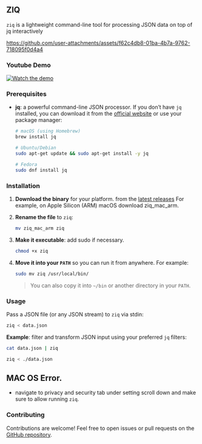 ## ZIQ

`ziq` is a lightweight command-line tool for processing JSON data on top of jq interactively

https://github.com/user-attachments/assets/f62c4db8-01ba-4b7a-9762-718095f0d4a4

### Youtube Demo
[![Watch the demo](https://img.youtube.com/vi/pY2fOArrxDI/0.jpg)](https://youtu.be/pY2fOArrxDI)

### Prerequisites

* **jq**: a powerful command-line JSON processor. If you don’t have `jq` installed, you can download it from the [official website](https://stedolan.github.io/jq/download/) or use your package manager:

  ```bash
  # macOS (using Homebrew)
  brew install jq

  # Ubuntu/Debian
  sudo apt-get update && sudo apt-get install -y jq

  # Fedora
  sudo dnf install jq
  ```
  

### Installation

1. **Download the binary** for your platform. from the [latest releases](https://github.com/abelkm99/ziq/releases) For example, on Apple Silicon (ARM) macOS download ziq_mac_arm.

2. **Rename the file** to `ziq`:

   ```bash
   mv ziq_mac_arm ziq
   ```

3. **Make it executable**: add sudo if necessary.

   ```bash
   chmod +x ziq
   ```

4. **Move it into your `PATH`** so you can run it from anywhere. For example:

   ```bash
   sudo mv ziq /usr/local/bin/
   ```

   > You can also copy it into `~/bin` or another directory in your `PATH`.

### Usage

Pass a JSON file (or any JSON stream) to `ziq` via stdin:

```bash
ziq < data.json
```

**Example**: filter and transform JSON input using your preferred `jq` filters:

```bash
cat data.json | ziq
```

```bash
ziq < ./data.json
```

## MAC OS Error.
- navigate to privacy and security tab under setting scroll down and make sure to allow running `ziq`.



### Contributing

Contributions are welcome! Feel free to open issues or pull requests on the [GitHub repository](https://github.com/abelkm99/ziq).
